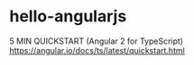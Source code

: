 # hello-angularjs

5 MIN QUICKSTART (Angular 2 for TypeScript)
https://angular.io/docs/ts/latest/quickstart.html
